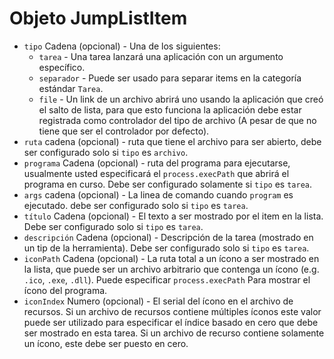 # Objeto JumpListItem

* `tipo` Cadena (opcional) - Una de los siguientes: 
  * `tarea` - Una tarea lanzará una aplicación con un argumento específico.
  * `separador` - Puede ser usado para separar items en la categoría estándar `Tarea`.
  * `file` - Un link de un archivo abrirá uno usando la aplicación que creó el salto de lista, para que esto funciona la aplicación debe estar registrada como controlador del tipo de archivo (A pesar de que no tiene que ser el controlador por defecto).
* `ruta` cadena (opcional) - ruta que tiene el archivo para ser abierto, debe ser configurado solo si `tipo` es `archivo`.
* `programa` Cadena (opcional) - ruta del programa para ejecutarse, usualmente usted especificará el `process.execPath` que abrirá el programa en curso. Debe ser configurado solamente si `tipo` es `tarea`.
* `args` cadena (opcional) - La linea de comando cuando `program` es ejecutado. debe ser configurado solo si `tipo` es `tarea`.
* `título` Cadena (opcional) - El texto a ser mostrado por el item en la lista. Debe ser configurado solo si `tipo` es `tarea`.
* `descripción` Cadena (opcional) - Descripción de la tarea (mostrado en un tip de la herramienta). Debe ser configurado solo si `tipo` es `tarea`.
* `iconPath` Cadena (opcional) - La ruta total a un ícono a ser mostrado en la lista, que puede ser un archivo arbitrario que contenga un ícono (e.g. `.ico`, `.exe`, `.dll`). Puede especificar `process.execPath` Para mostrar el ícono del programa.
* `iconIndex` Numero (opcional) - El serial del ícono en el archivo de recursos. Si un archivo de recursos contiene múltiples íconos este valor puede ser utilizado para especificar el índice basado en cero que debe ser mostrado en esta tarea. Si un archivo de recurso contiene solamente un ícono, este debe ser puesto en cero.